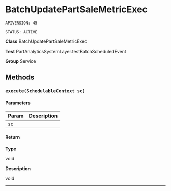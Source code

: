 # BatchUpdatePartSaleMetricExec

`APIVERSION: 45`

`STATUS: ACTIVE`



**Class** BatchUpdatePartSaleMetricExec


**Test** PartAnalyticsSystemLayer.testBatchScheduledEvent


**Group** Service

## Methods
### `execute(SchedulableContext sc)`
#### Parameters

|Param|Description|
|---|---|
|`sc`||

#### Return

**Type**

void

**Description**

void

---
